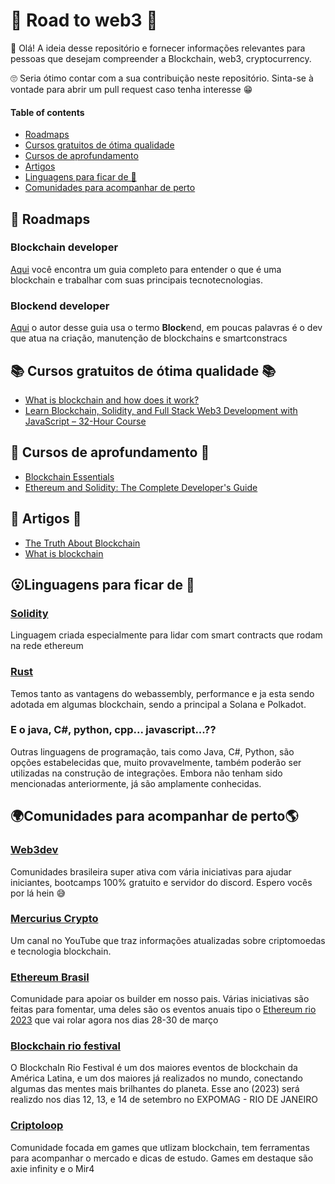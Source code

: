 
# 🚀 Road to web3 🚀

👋 Olá! A ideia desse repositório e fornecer informações relevantes para pessoas que desejam compreender a Blockchain, web3, cryptocurrency. 

🙄 Seria ótimo contar com a sua contribuição neste repositório. Sinta-se à vontade para abrir um pull request caso tenha interesse 😁

#### Table of contents
- [Roadmaps](#-roadmaps)
- [Cursos gratuitos de ótima qualidade](#-roadmaps)
- [Cursos de aprofundamento](#-cursos-de-aprofundamento-)
- [Artigos](#-artigos-)
- [Linguagens para ficar de 👀](#linguagens-para-ficar-de-)
- [Comunidades para acompanhar de perto](#comunidades-para-acompanhar-de-perto)


## 🤯 Roadmaps

### Blockchain developer

[Aqui](https://roadmap.sh/blockchain
) você encontra um guia completo para entender o que é uma blockchain e trabalhar com suas principais tecnotecnologias.


### Blockend developer

[Aqui](https://github.com/Envoy-VC/blockend-developer-roadmap) o autor desse guia usa o termo **Block**end, em poucas palavras é o dev que atua na criação, manutenção de blockchains e smartconstracs

## 📚 Cursos gratuitos de ótima qualidade 📚

- [What is blockchain and how does it work?](https://www.youtube.com/watch?v=SSo_EIwHSd4&ab_channel=SimplyExplained)
- [Learn Blockchain, Solidity, and Full Stack Web3 Development with JavaScript – 32-Hour Course](https://www.youtube.com/watch?v=gyMwXuJrbJQ&ab_channel=freeCodeCamp.org)

## 📗 Cursos de aprofundamento 📗

- [Blockchain Essentials](https://learn.acloud.guru/course/5f0e00da-f02e-4953-b450-45e3cb36f0bd/overview)
- [Ethereum and Solidity: The Complete Developer's Guide](https://www.udemy.com/course/ethereum-and-solidity-the-complete-developers-guide/)

## 📓 Artigos 📓

- [The Truth About Blockchain](https://hbr.org/2017/01/the-truth-about-blockchain)
- [What is blockchain](https://cse.sc.edu/~mgv/csce190f18/diPierro_mcs2017050092.pdf)

## 😮Linguagens para ficar de 👀

### [Solidity](https://docs.soliditylang.org/en/v0.8.18/#)

Linguagem criada especialmente para lidar com smart contracts que rodam na rede ethereum

### [Rust](https://www.rust-lang.org/)

Temos tanto as vantagens do webassembly, performance e ja esta sendo adotada em algumas blockchain, sendo a principal a Solana e Polkadot.

### E o java, C#, python, cpp... javascript...??

Outras linguagens de programação, tais como Java, C#, Python, são opções estabelecidas que, muito provavelmente, também poderão ser utilizadas na construção de integrações. Embora não tenham sido mencionadas anteriormente, já são amplamente conhecidas.

## 🌍Comunidades para acompanhar de perto🌎

### [Web3dev](https://www.web3dev.com.br/)
Comunidades brasileira super ativa com vária iniciativas para ajudar iniciantes, bootcamps 100% gratuito e servidor do discord. Espero vocês por lá hein 😅

### [Mercurius Crypto](https://www.youtube.com/@mercurius-crypto)

Um canal no YouTube que traz informações atualizadas sobre criptomoedas e tecnologia blockchain.

### [Ethereum Brasil](https://www.ethereumbrasil.com/)

Comunidade para apoiar os builder em nosso pais. Várias iniciativas são feitas para fomentar, uma deles são os eventos anuais tipo o [Ethereum rio 2023](https://www.ethereumbrasil.com/ethereumrio) que vai rolar agora nos dias 28-30 de março

### [Blockchain rio festival](https://www.blockchainrio.com.br/)

O BlockchaIn Rio Festival é um dos maiores eventos de blockchain da América Latina, e um dos maiores já realizados no mundo, conectando algumas das mentes mais brilhantes do planeta. Esse ano (2023) será realizdo nos dias 12, 13, e 14 de setembro no EXPOMAG - RIO DE JANEIRO

### [Criptoloop](https://www.criptoloop.com.br/)

Comunidade focada em games que utlizam blockchain, tem ferramentas para acompanhar o mercado e dicas de estudo. Games em destaque são axie infinity e o Mir4



